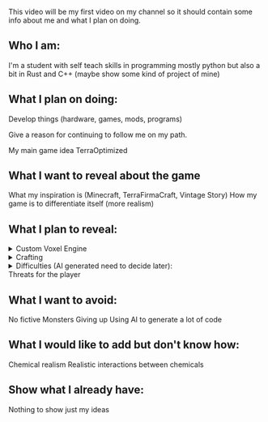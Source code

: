 This video will be my first video on my channel so it should contain some info about me and what I plan on doing. 

## Who I am:
I'm a student with self teach skills in programming mostly python but also a bit in Rust and C++ (maybe show some kind of project of mine)

## What I plan on doing:
Develop things (hardware, games, mods, programs)

Give a reason for continuing to follow me on my path.


My main game idea TerraOptimized

## What I want to reveal about the game
What my inspiration is (Minecraft, TerraFirmaCraft, Vintage Story)
How my game is to differentiate itself (more realism)

## What I plan to reveal:
<details>
	
<summary>Custom Voxel Engine</summary>



</details>

<details>

<summary>Crafting</summary>

Realism 
At the start only having things available that are laying around
No Crafting recipes at the start (just figure it out)
Crafting recipes need to be written down by the player in a Memory UI that gets cleared every time they die (depends on difficulty)
Proficiency in crafting (allows players to later specialize on servers)
Difficulty of crafting different things, so some things have a lower success rate if you aren’t good at it.
Differentiation between ways of crafting so if you’re good in one doesn’t mean you’re good in everything else.

</details>

<details>

<summary>Difficulties (AI generated need to decide later): </summary>

### Lower Difficulty Levels (Less Realistic):

* Relaxed: Focuses on enjoyment without harsh realism.
* Casual: Offers a forgiving experience with guidance.
* Assisted: Provides hints and simplifies mechanics.
* Guided: Clearly explains game systems and consequences.
* Simplified: Removes or automates complex elements.
* Forgiving: Tolerates mistakes and offers second chances.

### Mid-Range Difficulty Levels (Increasing Realism):

* Standard: A balanced experience with some realistic elements.
* Normal: The intended way to experience the core mechanics.
* Challenging: Introduces more realistic consequences and fewer aids.
* Immersive: Aims for a believable experience with less hand-holding.
* Authentic: Starts to emphasize realistic systems and limitations.

### Higher Difficulty Levels (More Realistic):

* Realistic: Emphasizes true-to-life mechanics and consequences.
* Simulation: Focuses on accurately replicating real-world systems.
* Survival: Highlights the challenges of realistic resource management.
* Hardcore: Offers a brutal and unforgivingly realistic experience.
* Grounded: Removes abstractions and forces players to engage with raw realism.
* Uncompromising: Makes no concessions to ease of play in favor of realism.

### Extreme Difficulty Levels (Beyond Realistic):

* Overkill: Exaggerates realistic challenges to an extreme degree.
* Grim: A bleak and punishingly realistic experience.
* Ironclad: Imposes severe and realistic limitations.
* Verisimilitude: Strives for the highest possible level of realism, potentially beyond enjoyable gameplay for some.
* Meticulous: Requires careful and realistic planning and execution.

</details>
Threats for the player

## What I want to avoid:
No fictive Monsters
Giving up
Using AI to generate a lot of code

## What I would like to add but don't know how:
Chemical realism
	Realistic interactions between chemicals 

## Show what I already have:
Nothing to show just my ideas

